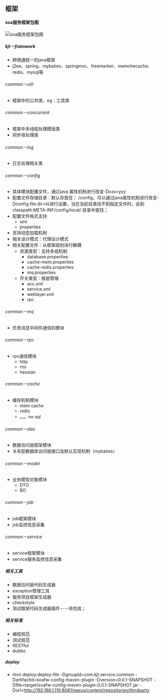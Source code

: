 ## 框架

#### soa服务框架包图

![soa服务框架包图](http://gitlab.corp.kjt.com/_code_doc/_tech/raw/master/arch_design/doc/soafw-package.png)

##### kjt－framwork
+ 跨境通统一的java框架
+ j2ee、spring、mybaties、springmvc、freemarker、memchecache、redis、mysql等

###### common－util
+ 框架中的公共类，eg：工具类 

###### common－concurrent
+ 框架中多线程处理模版类
+ 同步锁处理类

###### common－log
+ 日志处理相关类

###### common－config
+ 具体模块配置文件，通过java 属性机制进行改变-Dxxx=yyy
+ 配置文件存储目录：默认存放在： /config，可以通过java属性机制进行改变-Dconfig.file.dir=iiii进行设置，当在当前目录找不到指定文件时，会到classpath:META-INF/config/local/ 目录中查找；
+ 配置文件格式支持
	+ xml
	+ properties
+ 支持动态加载机制
+ 相关设计模式：代理设计模式
+ 相关配置文件：从框架级别进行解耦
	+ 资源类型：支持多组机制
		+ database.properties
		+ cache-mem.properties
		+ cache-redis.properties
		+ mq.properties
	+ 开关类型：按层管理
		+ acc.xml
		+ service.xml
		+ weblayer.xml
		+ rpc
		
###### common－mq
+ 负责消息中间件通信的模块

###### common－rpc
+ rpc通信模块
	+ http
	+ rmi
	+ hessian

###### common－cache
+ 缓存机制模块
	+ mem cache
	+ redis
	+ 。。。no sql

###### common－dao
+ 数据访问层框架模块
+ 关系型数据库访问层接口及默认实现机制（mybaties）

###### common－model
+ 业务模型对象模块
	+ DTO
	+ BO

###### common－job
+ job框架模块
+ job监控信息采集

###### common－service
+ service框架模块
+ service服务监控信息采集

##### 相关工具
+ 数据访问层代码生成器
+ exception管理工具
+ 服务项目框架生成器
+ checkstyle
+ 测试框架代码生成器插件－－待完成；

##### 相关标准
+ 编程规范
+ 测试规范
+ RESTful
+ dubbo

##### deploy

+ mvn deploy:deploy-file -DgroupId=com.kjt.service.common -DartifactId=soafw-config-maven-plugin -Dversion=0.0.1-SNAPSHOT -Dfile=target/soafw-config-maven-plugin-0.0.1-SNAPSHOT.jar -Durl=http://192.168.1.110:8081/nexus/content/repositories/thirdparty

